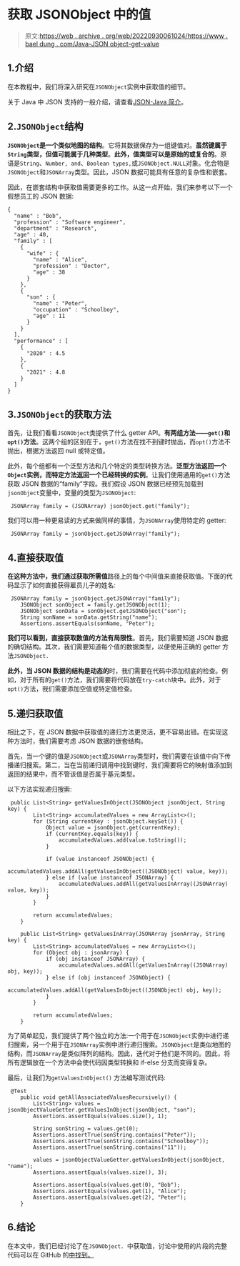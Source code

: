 # 获取 JSONObject 中的值

> 原文:[https://web . archive . org/web/20220930061024/https://www . bael dung . com/Java-JSON object-get-value](https://web.archive.org/web/20220930061024/https://www.baeldung.com/java-jsonobject-get-value)

## 1.介绍

在本教程中，我们将深入研究在`JSONObject`实例中获取值的细节。

关于 Java 中 JSON 支持的一般介绍，请查看[JSON-Java 简介](/web/20221221184057/https://www.baeldung.com/java-org-json "Introduction to JSON-Java")。

## 2.`JSONObject`结构

**`JSONObject`是一个类似地图的结构**。它将其数据保存为一组键值对。**虽然键属于`String`类型，但值可能属于几种类型**。**此外，值类型可以是原始的或复合的**。原语是`String`、`Number, and`、`Boolean types,`或`JSONObject.NULL`对象。化合物是`JSONObject`和`JSONArray`类型。因此，JSON 数据可能具有任意的复杂性和嵌套。

因此，在嵌套结构中获取值需要更多的工作。从这一点开始，我们来参考以下一个假想员工的 JSON 数据:

```
{
  "name" : "Bob",
  "profession" : "Software engineer",
  "department" : "Research",
  "age" : 40,
  "family" : [
    {
      "wife" : {
        "name" : "Alice",
        "profession" : "Doctor",
        "age" : 38
      }
    },
    {
      "son" : {
        "name" : "Peter",
        "occupation" : "Schoolboy",
        "age" : 11
      }
    }
  ],
  "performance" : [
    {
      "2020" : 4.5
    },
    {
      "2021" : 4.8
    }
  ]
}
```

## 3.`JSONObject`的获取方法

首先，让我们看看`JSONObject`类提供了什么 getter API。**有两组方法——`get()`和`opt()`方法**。这两个组的区别在于，`get()`方法在找不到键时抛出，而`opt()`方法不抛出，根据方法返回 null 或特定值。

此外，每个组都有一个泛型方法和几个特定的类型转换方法。**泛型方法返回一个`Object`实例，而特定方法返回一个已经转换的实例**。让我们使用通用的`get()`方法获取 JSON 数据的“family”字段。我们假设 JSON 数据已经预先加载到`jsonObject`变量中，变量的类型为`JSONObject`:

```
 JSONArray family = (JSONArray) jsonObject.get("family");
```

我们可以用一种更易读的方式来做同样的事情，为`JSONArray`使用特定的 getter:

```
 JSONArray family = jsonObject.getJSONArray("family");
```

## 4.直接获取值

**在这种方法中，我们通过获取所需值**路径上的每个中间值来直接获取值。下面的代码显示了如何直接获得雇员儿子的姓名:

```
 JSONArray family = jsonObject.getJSONArray("family");
    JSONObject sonObject = family.getJSONObject(1);
    JSONObject sonData = sonObject.getJSONObject("son");
    String sonName = sonData.getString("name");
    Assertions.assertEquals(sonName, "Peter");
```

**我们可以看到，直接获取数值的方法有局限性**。首先，我们需要知道 JSON 数据的确切结构。其次，我们需要知道每个值的数据类型，以便使用正确的 getter 方法`JSONObject.`

**此外，当 JSON 数据的结构是动态的**时，我们需要在代码中添加彻底的检查。例如，对于所有的`get()`方法，我们需要将代码放在`try-catch`块中。此外，对于`opt()`方法，我们需要添加空值或特定值检查。

## 5.递归获取值

相比之下，在 JSON 数据中获取值的递归方法更灵活，更不容易出错。在实现这种方法时，我们需要考虑 JSON 数据的嵌套结构。

首先，当一个键的值是`JSONObject`或`JSONArray`类型时，我们需要在该值中向下传播递归搜索。第二，当在当前递归调用中找到键时，我们需要将它的映射值添加到返回的结果中，而不管该值是否属于基元类型。

以下方法实现递归搜索:

```
 public List<String> getValuesInObject(JSONObject jsonObject, String key) {
        List<String> accumulatedValues = new ArrayList<>();
        for (String currentKey : jsonObject.keySet()) {
            Object value = jsonObject.get(currentKey);
            if (currentKey.equals(key)) {
                accumulatedValues.add(value.toString());
            }

            if (value instanceof JSONObject) {
                accumulatedValues.addAll(getValuesInObject((JSONObject) value, key));
            } else if (value instanceof JSONArray) {
                accumulatedValues.addAll(getValuesInArray((JSONArray) value, key));
            }
        }

        return accumulatedValues;
    }

    public List<String> getValuesInArray(JSONArray jsonArray, String key) {
        List<String> accumulatedValues = new ArrayList<>();
        for (Object obj : jsonArray) {
            if (obj instanceof JSONArray) {
                accumulatedValues.addAll(getValuesInArray((JSONArray) obj, key));
            } else if (obj instanceof JSONObject) {
                accumulatedValues.addAll(getValuesInObject((JSONObject) obj, key));
            }
        }

        return accumulatedValues;
    }
```

为了简单起见，我们提供了两个独立的方法:一个用于在`JSONObject`实例中进行递归搜索，另一个用于在`JSONArray`实例中进行递归搜索。`JSONObject`是类似地图的结构，而`JSONArray`是类似阵列的结构。因此，迭代对于他们是不同的。因此，将所有逻辑放在一个方法中会使代码因类型转换和 if-else 分支而变得复杂。

最后，让我们为``getValuesInObject()`` 方法编写测试代码:

```
 @Test
    public void getAllAssociatedValuesRecursively() {
        List<String> values = jsonObjectValueGetter.getValuesInObject(jsonObject, "son");
        Assertions.assertEquals(values.size(), 1);

        String sonString = values.get(0);
        Assertions.assertTrue(sonString.contains("Peter"));
        Assertions.assertTrue(sonString.contains("Schoolboy"));
        Assertions.assertTrue(sonString.contains("11"));

        values = jsonObjectValueGetter.getValuesInObject(jsonObject, "name");
        Assertions.assertEquals(values.size(), 3);

        Assertions.assertEquals(values.get(0), "Bob");
        Assertions.assertEquals(values.get(1), "Alice");
        Assertions.assertEquals(values.get(2), "Peter");
    }
```

## 6.结论

在本文中，我们已经讨论了在`JSONObject. `中获取值，讨论中使用的片段的完整代码可以在 GitHub 的[中找到。](https://web.archive.org/web/20221221184057/https://github.com/eugenp/tutorials/tree/master/json-modules/json-2)